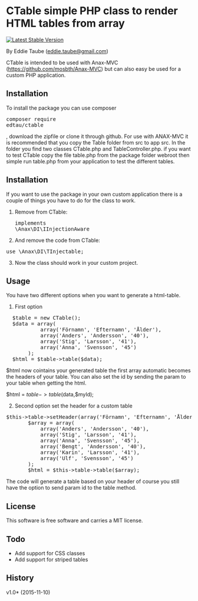 CTable simple PHP class to render HTML tables from array
==================================

[![Latest Stable Version](https://poser.pugx.org/leaphly/cart-bundle/version.png)](https://packagist.org/packages/edtau/ctable)
 
By Eddie Taube (eddie.taube@gmail.com)

CTable is intended to be used with Anax-MVC (https://github.com/mosbth/Anax-MVC) but can also easy be used for a custom 
PHP application. 

## Installation
To install the package you can use composer <pre>composer require edtau/ctable</pre>, download the zipfile or clone it through github. For use with ANAX-MVC it is recommended that you copy the Table folder from src to app src. In the folder you find two classes CTable.php and TableController.php. if you want to test CTable copy the file table.php from the package folder webroot then simple run table.php from your application to test the different tables. 

## Installation
If you want to use the package in your own custom application there is a couple of things you have to do for the class to work. 

1. Remove from CTable: <pre>implements \Anax\DI\IInjectionAware</pre> 
2. And remove the code from CTable:  
  <pre>use \Anax\DI\TInjectable;</pre>
    
3. Now the class should work in your custom project. 

## Usage
You have two different options when you want to generate a html-table. 

1. First option 
<pre>
  $table = new CTable();
  $data = array(
           array('Förnamn', 'Efternamn', 'Ålder'),
           array('Anders', 'Andersson', '40'),
           array('Stig', 'Larsson', '41'),
           array('Anna', 'Svensson', '45')
       );
  $html = $table->table($data);
</pre> 
$html now cointains your generated table the first array automatic becomes the headers of your table. 
You can also set the id by sending the param to your table when getting the html. 

  $html = $table->table($data,$myId);

2. Second option set the header for a custom table
 <pre>$this->table->setHeader(array('Förnamn', 'Efternamn', 'Ålder'));
       $array = array(
           array('Anders', 'Andersson', '40'),
           array('Stig', 'Larsson', '41'),
           array('Anna', 'Svensson', '45'),
           array('Bengt', 'Andersson', '40'),
           array('Karin', 'Larsson', '41'),
           array('Ulf', 'Svensson', '45')
       );
       $html = $this->table->table($array);
</pre>
The code will generate a table based on your header of course you still have the option to send param id to the table method. 


License
----------------------------------

This software is free software and carries a MIT license.



Todo
----------------------------------

* Add support for CSS classes 
* Add support for striped tables
 


History
----------------------------------

v1.0* (2015-11-10)
